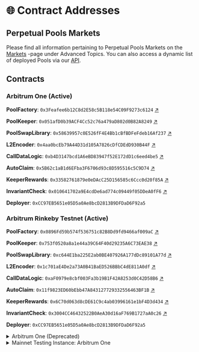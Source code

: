 # 🌐 Contract Addresses

## Perpetual Pools Markets

Please find all information pertaining to Perpetual Pools Markets on the [Markets](advanced-topics/markets-arbitrum-one/) -page under Advanced Topics. You can also access a dynamic list of deployed Pools via our [API](https://api.tracer.finance/poolsv2/poolList?network=42161).

## Contracts

### Arbitrum One (Active)

**PoolFactory**: `0x3Feafee6b12C8d2E58c5B118e54C09F9273c6124` [↗](https://arbiscan.io/address/0x3Feafee6b12C8d2E58c5B118e54C09F9273c6124)

**PoolKeeper**: `0x051afD0b39ACF4Cc52c76a479aD802d0B82A8249` [↗](https://arbiscan.io/address/0x051afD0b39ACF4Cc52c76a479aD802d0B82A8249)

**PoolSwapLibrary**: `0x58639957c0E526fF4E4Bb1cBfBDFeFdeb16Af237` [↗](https://arbiscan.io/address/0x58639957c0E526fF4E4Bb1cBfBDFeFdeb16Af237)

**L2Encoder**: `0x4aa0bcEb79A44D31d105A7826cDfCDEdD930B44F` [↗](https://arbiscan.io/address/0x4aa0bcEb79A44D31d105A7826cDfCDEdD930B44F)

**CallDataLogic**: `0xb4D3147bcd1A6eBD83947f52E172dD1c6eed4be5` [↗](https://arbiscan.io/address/0xb4D3147bcd1A6eBD83947f52E172dD1c6eed4be5)

**AutoClaim**: `0x5B62c1aB1d6EFba3F6706d93c8D595516c5C9D74` [↗](https://arbiscan.io/address/0x5B62c1aB1d6EFba3F6706d93c8D595516c5C9D74)

**KeeperRewards**: `0x33582761879e0eDAcC25D156585c6Ccc0d20f85A` [↗](https://arbiscan.io/address/0x33582761879e0eDAcC25D156585c6Ccc0d20f85A)

**InvariantCheck**: `0x010641702a9E4cdDe6ad774c09449f05DDeA0fF6` [↗](https://arbiscan.io/address/0x010641702a9E4cdDe6ad774c09449f05DDeA0fF6)

**Deployer**: `0xCC97EB5651e05D5a0Ae8bcD2813B9DFDaD6F92a5`

### Arbitrum Rinkeby Testnet (Active)

**PoolFactory**: `0x0896Fd59b574f536751c82B8Dd9fd9466af009aC` [↗](https://arbiscan.io/address/0x0896Fd59b574f536751c82B8Dd9fd9466af009aC)

**PoolKeeper**: `0x753f0520a8a1e44a39C64F40d29235A6C73EAE38` [↗](https://arbiscan.io/address/0x753f0520a8a1e44a39C64F40d29235A6C73EAE38)

**PoolSwapLibrary**: `0xc644E1ba225E2ab0BE407926A177dDc89101A77d` [↗](https://arbiscan.io/address/0xc644E1ba225E2ab0BE407926A177dDc89101A77d)

**L2Encoder**: `0x1c701aE4De2a73A0B41BaED526BBbC4dE811A0df` [↗](https://arbiscan.io/address/0x1c701aE4De2a73A0B41BaED526BBbC4dE811A0df)

**CallDataLogic**: `0xaF0979e8cbf003Fa3b19B1F42A8253d0C42D58B6` [↗](https://arbiscan.io/address/0xaF0979e8cbf003Fa3b19B1F42A8253d0C42D58B6)

**AutoClaim**: `0x11f9823ED60bEbb47A843127729332556463BF1B` [↗](https://arbiscan.io/address/0x11f9823ED60bEbb47A843127729332556463BF1B)

**KeeperRewards**: `0x6C70d063d8cDE61C9c4ab03996161e1bF4D3d434` [↗](https://arbiscan.io/address/0x6C70d063d8cDE61C9c4ab03996161e1bF4D3d434)

**InvariantCheck**: `0x3004CC46432522B0AeA30d16aF769B1727aA0c26` [↗](https://arbiscan.io/address/0x3004CC46432522B0AeA30d16aF769B1727aA0c26)

**Deployer**: `0xCC97EB5651e05D5a0Ae8bcD2813B9DFDaD6F92a5`

<details>

<summary>Arbitrum One (Deprecated)</summary>

_A flaw was found in this version of Perpetual Pools. We advise users to migrate away from markets deployed using this Pool Factory._

**PoolFactory**: `0xdabffa47e509659FEDE5deC5e22CFFb9Cb9040b4` [↗](https://arbiscan.io/address/0xdabffa47e509659FEDE5deC5e22CFFb9Cb9040b4)

**PoolKeeper**: `0xb51e18061C396933CE1c68A62f3935Cc3E2Abf88` [↗](https://arbiscan.io/address/0xb51e18061C396933CE1c68A62f3935Cc3E2Abf88)

**PoolSwapLibrary**: `0x71dBdA135d5A9F64306fd22e00E59a5fEdFB86F9` [↗](https://arbiscan.io/address/0x71dBdA135d5A9F64306fd22e00E59a5fEdFB86F9)

**L2Encoder**: `0x23e21BD7E0fAa2E5792DfB9a2C60C865A4cD158F` [↗](https://arbiscan.io/address/0x23e21bd7e0faa2e5792dfb9a2c60c865a4cd158f)

**CallDataLogic**: `0xB8C53d92DC74db7FE9a1B7c256AF3ff91aD67862` [↗](https://arbiscan.io/address/0xB8C53d92DC74db7FE9a1B7c256AF3ff91aD67862)

**AutoClaim**: `0x21c361144A9Dd212368F206Ee1D772Db697857A4` [↗](https://arbiscan.io/address/0x21c361144A9Dd212368F206Ee1D772Db697857A4)

**KeeperRewards**: `0xCeA0cb831742919da0c71528aeEc367a28FCDc8C` [↗](https://arbiscan.io/address/0xCeA0cb831742919da0c71528aeEc367a28FCDc8C)

**InvariantCheck**: `0xdB042C4F6baa8Ef8A1A38038A7533B32be722B6d` [↗](https://arbiscan.io/address/0xdB042C4F6baa8Ef8A1A38038A7533B32be722B6d)

**Deployer**: `0xfb59B91646cd0890F3E5343384FEb746989B66C7` [↗](https://arbiscan.io/address/0xfb59b91646cd0890f3e5343384feb746989b66c7)

</details>

<details>

<summary>Mainnet Testing Instance: Arbitrum One</summary>

<mark style="background-color:orange;">**⚠️ THESE CONTRACTS RELATE TO A MAINNET TESTING INSTANCE - PLEASE DO NOT DEPOSIT TO THE CONTRACTS UNLESS YOU KNOW WHAT YOU ARE DOING ⚠️**</mark>

_Mainnet Testing Instances are provided for testing purposes only and are deployed from a Testing Factory instance. They do not show up on Tracer interfaces and should not be used to deploy any markets intended for use. Contractually the testing instance functions exactly like the primary instance and can be used to test integrations with protocols that do not have testnet instances (e.g. Balancer) or to validate parameters and other design choices on Mainnet before full launch._

#### Arbitrum One (Mainnet Testing Instance)

**PoolFactory**: `0x615ae0452587d6030bC68fb3A9e205e430c0CF8f` [↗](https://arbiscan.io/address/0x615ae0452587d6030bc68fb3a9e205e430c0cf8f)\*\*\*\*

**PoolKeeper**: `0x2839d3e1f30fC8dbf50a73772e25144f5e76fB0D` [↗](https://arbiscan.io/address/0x2839d3e1f30fC8dbf50a73772e25144f5e76fB0D)\*\*\*\*

**PoolSwapLibrary**: `0x928d5a6668Bc9b801229c176c0bEB3b34Afba5d8` [↗](https://arbiscan.io/address/0x928d5a6668Bc9b801229c176c0bEB3b34Afba5d8)\*\*\*\*

**L2Encoder**: `0xaf9f0eCD11A9E86D5d9698275A3721cCd596f3F5` [↗](https://arbiscan.io/address/0xaf9f0eCD11A9E86D5d9698275A3721cCd596f3F5)\*\*\*\*

**CallDataLogic**: `0x849d5a3ee254124cac5a6069f1D24c7e7284F724` [↗](https://arbiscan.io/address/0x849d5a3ee254124cac5a6069f1D24c7e7284F724)\*\*\*\*

**AutoClaim**: `0xf17b4f778f4314B34fa2E9aE96971A79DC8C963C` [↗](https://arbiscan.io/address/0xf17b4f778f4314b34fa2e9ae96971a79dc8c963c)\*\*\*\*

**KeeperRewards**: `0x81A302AEe2635511258164e4ECd50bA5Ff7258C1` [↗](https://arbiscan.io/address/0x81a302aee2635511258164e4ecd50ba5ff7258c1)

**Deployer**: `0xfb59B91646cd0890F3E5343384FEb746989B66C7` [↗](https://arbiscan.io/address/0xfb59b91646cd0890f3e5343384feb746989b66c7)

</details>
